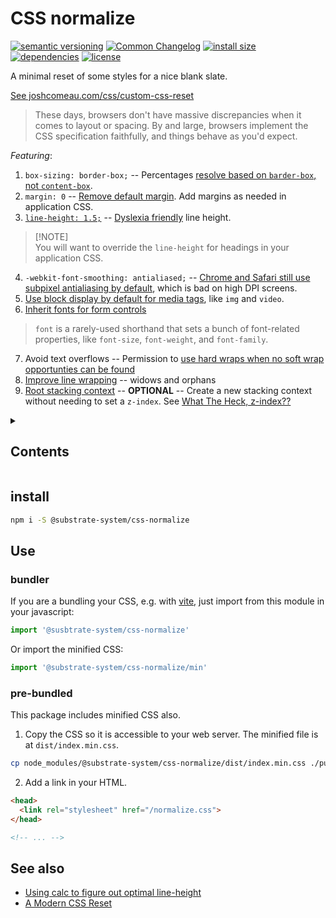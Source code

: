 # CSS normalize
[![semantic versioning](https://img.shields.io/badge/semver-2.0.0-blue?logo=semver&style=flat-square)](https://semver.org/)
[![Common Changelog](https://nichoth.github.io/badge/common-changelog.svg)](./CHANGELOG.md)
[![install size](https://flat.badgen.net/packagephobia/install/@substrate-system/css-normalize&cache-control=no-cache)](https://packagephobia.com/result?p=@substrate-system/css-normalize)
[![dependencies](https://img.shields.io/badge/dependencies-zero-brightgreen.svg?style=flat-square)](package.json)
[![license](https://img.shields.io/badge/license-MIT-brightgreen.svg?style=flat-square)](LICENSE)

A minimal reset of some styles for a nice blank slate.

[See joshcomeau.com/css/custom-css-reset](https://www.joshwcomeau.com/css/custom-css-reset/)

> These days, browsers don't have massive discrepancies when it comes to layout or spacing. By and large, browsers implement the CSS specification faithfully, and things behave as you'd expect.

*Featuring*:

1. `box-sizing: border-box;` -- Percentages [resolve based on `barder-box`, not `content-box`](https://www.joshwcomeau.com/css/custom-css-reset/#one-box-sizing-model-2).
2. `margin: 0` -- [Remove default margin](https://www.joshwcomeau.com/css/custom-css-reset/#two-remove-default-margin-3). Add margins as needed in application CSS.
3. [`line-height: 1.5;`](https://www.joshwcomeau.com/css/custom-css-reset/#three-add-accessible-line-height-4) -- [Dyslexia friendly](https://www.w3.org/WAI/WCAG21/Understanding/text-spacing.html) line height.
>
> [!NOTE]  
> You will want to override the `line-height` for headings in your application CSS.
>
4. `-webkit-font-smoothing: antialiased;` -- [Chrome and Safari still use subpixel antialiasing by default](https://www.joshwcomeau.com/css/custom-css-reset/#four-improve-text-rendering-5), which is bad on high DPI screens.
5. [Use block display by default for media tags](https://www.joshwcomeau.com/css/custom-css-reset/#five-improve-media-defaults-6), like `img` and `video`.
6. [Inherit fonts for form controls](https://www.joshwcomeau.com/css/custom-css-reset/#six-inherit-fonts-for-form-controls-7)
> `font` is a rarely-used shorthand that sets a bunch of font-related properties, like `font-size`, `font-weight`, and `font-family`. 
7. Avoid text overflows -- Permission to [use hard wraps when no soft wrap opportunties can be found](https://www.joshwcomeau.com/css/custom-css-reset/#seven-avoid-text-overflows-8)
8. [Improve line wrapping](https://www.joshwcomeau.com/css/custom-css-reset/#eight-improve-line-wrapping-9) -- widows and orphans
9. [Root stacking context](https://www.joshwcomeau.com/css/custom-css-reset/#nine-root-stacking-context-10) -- **OPTIONAL** -- Create a new stacking context without needing to set a `z-index`. See [What The Heck, z-index??](https://www.joshwcomeau.com/css/stacking-contexts/)


<details><summary><h2>Contents</h2></summary>

<!-- toc -->

- [install](#install)
- [Use](#use)
  * [bundler](#bundler)
  * [pre-bundled](#pre-bundled)

<!-- tocstop -->

</details>

## install

```sh
npm i -S @substrate-system/css-normalize
```

## Use

### bundler
If you are a bundling your CSS, e.g. with [vite](https://vite.dev/), just import from this module in your javascript:

```js
import '@susbtrate-system/css-normalize'
```

Or import the minified CSS:
```js
import '@substrate-system/css-normalize/min'
```

### pre-bundled
This package includes minified CSS also.

1. Copy the CSS so it is accessible to your web server. The minified file is at `dist/index.min.css`.

```sh
cp node_modules/@substrate-system/css-normalize/dist/index.min.css ./public/normalize.css
```

2. Add a link in your HTML.

```html
<head>
  <link rel="stylesheet" href="/normalize.css">
</head>

<!-- ... -->
```

## See also

* [Using calc to figure out optimal line-height](https://kittygiraudel.com/2020/05/18/using-calc-to-figure-out-optimal-line-height/)
* [A Modern CSS Reset](https://www.joshwcomeau.com/css/custom-css-reset/)
